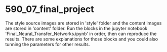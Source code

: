 # 590_07_final_project
The style source images are stored in 'style' folder and the content images are stored in 'content' folder.
Run the blocks in the jupyter notebook 'Final_Neural_Transfer_Networks.ipynb' in order, then can reproduce the results. There are some explanations for those blocks and you could also tunning the parameters for other results.
